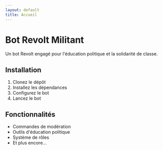 ```yaml
---
layout: default
title: Accueil
---
```


# Bot Revolt Militant

Un bot Revolt engagé pour l'éducation politique et la solidarité de classe.

## Installation

1. Clonez le dépôt
2. Installez les dépendances
3. Configurez le bot
4. Lancez le bot

## Fonctionnalités

- Commandes de modération
- Outils d'éducation politique
- Système de rôles
- Et plus encore...
